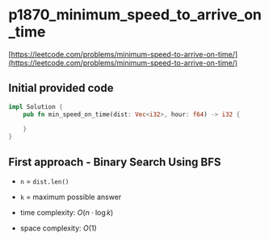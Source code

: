 # p1870_minimum_speed_to_arrive_on_time
[https://leetcode.com/problems/minimum-speed-to-arrive-on-time/](https://leetcode.com/problems/minimum-speed-to-arrive-on-time/)

## Initial provided code
```Rust
impl Solution {
    pub fn min_speed_on_time(dist: Vec<i32>, hour: f64) -> i32 {
        
    }
}
```
  
## First approach - Binary Search Using BFS

- `n` = `dist.len()`
- `k` = maximum possible answer
  
- time complexity: $O(n \cdot \log k)$
- space complexity: $O(1)$

